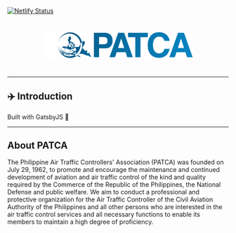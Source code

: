 [![Netlify Status](https://api.netlify.com/api/v1/badges/5ba628ee-9ef8-459c-b5af-623c37bd2aa3/deploy-status)](https://app.netlify.com/sites/patca-1962-main/deploys)

<p style="text-align: center; margin: 40px 0;"><img src="./src/images/PATCA-Logo-long2.png" width="340"></p>

---

## ✈️ Introduction

Built with GatsbyJS 🌟

---

## About PATCA

The Philippine Air Traffic Controllers' Association (PATCA) was founded on July 29, 1962, to promote and encourage the maintenance and continued development of aviation and air traffic control of the kind and quality required by the Commerce of the Republic of the Philippines, the National Defense and public welfare. We aim to conduct a professional and protective organization for the Air Traffic Controller of the Civil Aviation Authority of the Philippines and all other persons who are interested in the air traffic control services and all necessary functions to enable its members to maintain a high degree of proficiency.
